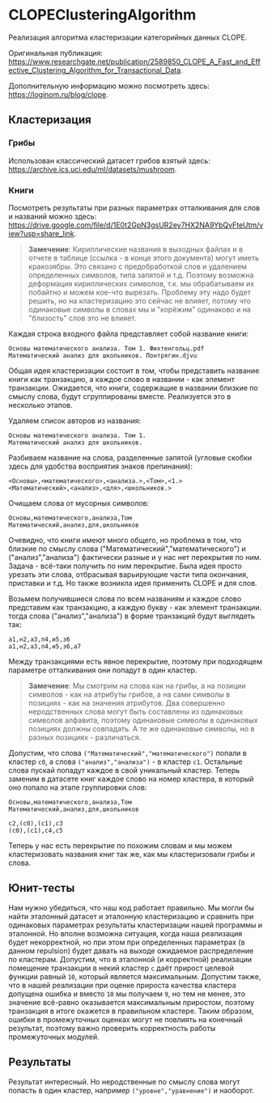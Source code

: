 ﻿# CLOPEClusteringAlgorithm
Реализация алгоритма кластеризации категорийных данных CLOPE.

Оригинальная публикация: https://www.researchgate.net/publication/2589850_CLOPE_A_Fast_and_Effective_Clustering_Algorithm_for_Transactional_Data.

Дополнительную информацию можно посмотреть здесь: https://loginom.ru/blog/clope.

## Кластеризация
### Грибы
Использован классический датасет грибов взятый здесь: https://archive.ics.uci.edu/ml/datasets/mushroom.

### Книги
Посмотреть результаты при разных параметрах отталкивания для слов и названий можно здесь: https://drive.google.com/file/d/1E0t2GpN3gsUR2ey7HX2NA9YbQvFteUtm/view?usp=share_link.

> **Замечение**: 
Кириллические названия в выходных файлах и в отчете в таблице (ссылка - в конце этого документа) могут иметь кракозябры.
Это связано с предобработкой слов и удалением определенных символов, типа запятой и т.д.
Поэтому возможна деформация кириллических символов, т.к. мы обрабатываем их побайтно и можем кое-что вырезать. Проблему эту надо будет решить, но на кластеризацию это сейчас не влияет, потому что одинаковые символы в словах мы и "корёжим" одинаково и на "близость" слов это не влияет.

Каждая строка входного файла представляет собой название книги:

```
Основы математического анализа. Том 1. Фихтенгольц.pdf
Математический анализ для школьников. Понтрягин.djvu
```

Общая идея кластеризации состоит в том, чтобы представить название книги как транзакцию,
а каждое слово в названии - как элемент транзакции.
Ожидается, что книги, содержащие в названии близкие по смыслу слова, будут сгруппированы вместе.
Реализуется это в несколько этапов.

Удаляем список авторов из названия:
```
Основы математического анализа. Том 1.
Математический анализ для школьников.
```

Разбиваем название на слова, разделенные запятой (угловые скобки здесь для удобства восприятия знаков препинания):
```
<Основы>,<математического>,<анализа.>,<Том>,<1.>
<Математический>,<анализ>,<для>,<школьников.>
```

Очищаем слова от мусорных символов:
```
Основы,математического,анализа,Том
Математический,анализ,для,школьников
```

Очевидно, что книги имеют много общего, но проблема в том, что близкие по смыслу слова ("Математический","математического") и ("анализ","анализа") фактически разные и у нас нет перекрытия по ним.
Задача - всё-таки получить по ним перекрытие.
Была идея просто урезать эти слова, отбрасывая варьирующие части типа окончания, приставки и т.д.
Но также возникла идея применить CLOPE и для слов.

Возьмем получившиеся слова по всем названиям и каждое слово представим как транзакцию, а каждую букву - как элемент транзакции.
тогда слова ("анализ","анализа") в форме транзакций будут выглядеть так:
```
а1,н2,а3,л4,и5,з6
а1,н2,а3,л4,и5,з6,а7
```

Между транзакциями есть явное перекрытие, поэтому при подходящем параметре отталкивания они попадут в один кластер.
> **Замечение**: 
Мы смотрим на слова как на грибы, а на позиции символов - как на атрибуты грибов, а на сами символы в позициях - как на значения атрибутов.
Два совершенно неродственных слова могут быть составлены из одинаковых символов алфавита,
поэтому одинаковые символы в одинаковых позициях должны совпадать.
А те же одинаковые символы, но в разных позициях - различаться.

Допустим, что слова ``("Математический","математического")`` попали в кластер ``c0``, а слова ``("анализ","анализа")`` - в кластер ``c1``.
Остальные слова пускай попадут каждое в свой уникальный кластер.
Теперь заменим в датасете книг каждое слово на номер кластера, в который оно попало на этапе группировки слов:
```
Основы,математического,анализа,Том
Математический,анализ,для,школьников
```
```
c2,(c0),(c1),c3
(c0),(c1),c4,c5
```

Теперь у нас есть перекрытие по похожим словам и мы можем кластеризовать названия книг так же, как мы кластеризовали грибы и слова.

## Юнит-тесты
Нам нужно убедиться, что наш код работает правильно. Мы могли бы найти эталонный датасет и эталонную кластеризацию и сравнить при одинаковых параметрах результаты кластеризации нашей программы и эталонной.
Но вполне возможна ситуация, когда наша реализация будет некорректной, но при этом при определенных параметрах (в данном repulsion) будет давать на выходе ожидаемое распределение по кластерам.
Допустим, что в эталонной (и корректной) реализации помещение транзакции в некий кластер ``c`` даёт прирост целевой функции равный ``10``, который является максимальным.
Допустим также, что в нашей реализации при оценке прироста качества кластера допущена ошибка и вместо ``10`` мы получаем ``9``, но тем не менее, это значение всё-равно оказывается максимальным приростом, поэтому транзакция в итоге окажется в правильном кластере.
Таким образом, ошибки в промежуточных оценках могут не повлиять на конечный результат, поэтому важно проверить корректность работы промежуточных модулей.

## Результаты
Результат интересный. Но неродственные по смыслу слова могут попасть в один кластер, например ``("уровне","уравнение")`` и наоборот.
